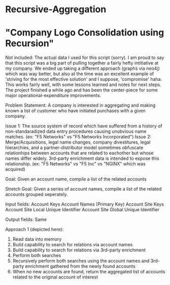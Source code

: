 # Recursive-Aggregation

# "Company Logo Consolidation using Recursion"

Not included: The actual data I used for this script (sorry). I am proud to say that this script was a big part of pulling together a fairly hefty intitiative at my company. We ended up taking a different approach (graphs via neo4j) which was way better, but also at the time was an excellent example of 'striving for the most effective solution' and I suppose, 'compromise' haha. This works fairly well, with some lessons learned and notes for next steps. The project finished a while ago and has been the center-piece for some major operational-expenditure improvements.

Problem Statement:
A company is interested in aggregating and making known a list of customer who have initiated purchases with a given company. 

Issue 1: The source system of record which have suffered from a history of non-standaradized data entry procedures causing unobvious name matches. (ex: "F5 Networks" vs "F5 Networks Incorporated")
Issue 2: Merge/Acquisitions, legal name changes, company divestitures, legal hierarchies, and a partner-distributor model sometimes obfuscate relationhips between accounts that are related to eachother but whose names differ widely. 3rd-party enrichment data is intended to expose this relationship. (ex: "F5 Networks" vs "F5 Inc" vs "NGINX" which was acquired)

Goal:
Given an account name, compile a list of the related accounts

Stretch Goal: 
Given a series of account names, compile a list of the related accounts grouped seperately.

Input fields:
Account Keys
Account Names
(Primary Key) Account Site Keys
Account Site Local Unique Identifier
Account Site Global Unique Identifier

Output fields:
Same

Approach 1 (depicted here):
1) Read data into memory
2) Build capability to search for relations via account names
3) Build capability to search for relations via 3rd-party enrichment
4) Perform both searches
5) Recursively perform both searches using the account names and 3rd-party enrichment gathered from the newly found accounts
6) When no new accounts are found, return the aggregated list of accounts related to the original account of interest
